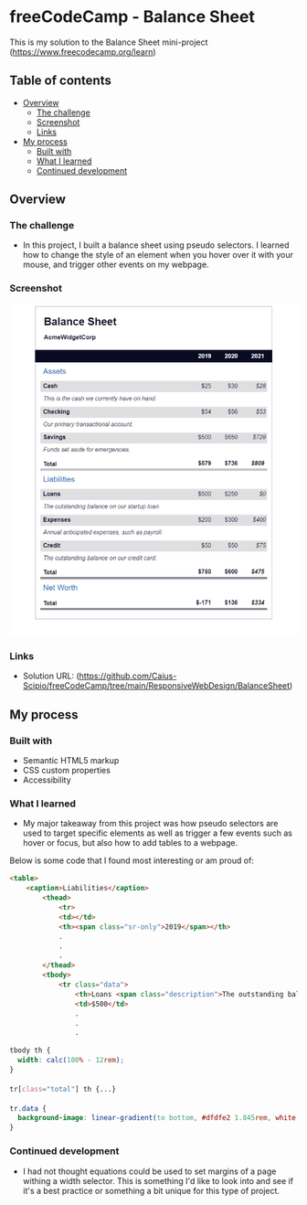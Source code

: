 # freeCodeCamp - Balance Sheet
This is my solution to the Balance Sheet mini-project (https://www.freecodecamp.org/learn)

## Table of contents

- [Overview](#overview)
  - [The challenge](#the-challenge)
  - [Screenshot](#screenshot)
  - [Links](#links)
- [My process](#my-process)
  - [Built with](#built-with)
  - [What I learned](#what-i-learned)
  - [Continued development](#continued-development)

## Overview

### The challenge

- In this project, I built a balance sheet using pseudo selectors. I learned how to change the style of an element when you hover over it with your mouse, and trigger other events on my webpage.

### Screenshot

![](./BalanceSheet.png)

### Links

- Solution URL: (https://github.com/Caius-Scipio/freeCodeCamp/tree/main/ResponsiveWebDesign/BalanceSheet)

## My process

### Built with

- Semantic HTML5 markup
- CSS custom properties
- Accessibility

### What I learned

- My major takeaway from this project was how pseudo selectors are used to target specific elements as well as trigger a few events such as hover or focus, but also how to add tables to a webpage.

Below is some code that I found most interesting or am proud of:

```html
<table>
    <caption>Liabilities</caption>
        <thead>
            <tr>
            <td></td>
            <th><span class="sr-only">2019</span></th>
            .
            .
            .
        </thead>
        <tbody>
            <tr class="data">
                <th>Loans <span class="description">The outstanding balance on our startup loan.</span></th>
                <td>$500</td>
                .
                .
                .
```

```CSS
tbody th {
  width: calc(100% - 12rem);
}

tr[class="total"] th {...}

tr.data {
  background-image: linear-gradient(to bottom, #dfdfe2 1.845rem, white 1.845rem);
}
```

### Continued development

- I had not thought equations could be used to set margins of a page withing a width selector. This is something I'd like to look into and see if it's a best practice or something a bit unique for this type of project.